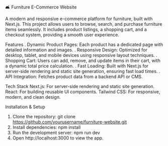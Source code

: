 🛋️ Furniture E-Commerce Website

A modern and responsive e-commerce platform for furniture, built with Next.js. This project allows users to browse, search, and purchase furniture items seamlessly. It includes product listings, a shopping cart, and a checkout system, providing a smooth user experience.

Features
. Dynamic Product Pages: Each product has a dedicated page with detailed information and images.
. Responsive Design: Optimized for desktop, tablet, and mobile devices using responsive layout techniques.
. Shopping Cart: Users can add, remove, and update items in their cart, with a dynamic total price calculation.
. Fast Loading: Built with Next.js for server-side rendering and static site generation, ensuring fast load times.
. API Integration: Fetches product data from a backend API or CMS.

Tech Stack
Next.js: For server-side rendering and static site generation.
React: For building reusable UI components.
Tailwind CSS: For responsive, modern, and clean design.

Installation & Setup
1. Clone the repository: git clone https://github.com/yourusername/furniture-website.git
2. Install dependencies: npm install
3. Run the development server: npm run dev
4. Open http://localhost:3000 to view the app.
